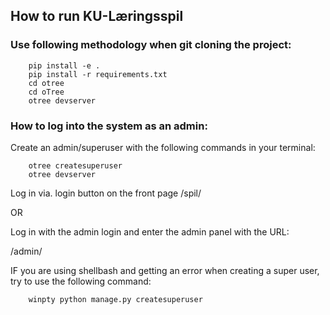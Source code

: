 
## How to run KU-Læringsspil

### Use following methodology when git cloning the project:

```
    pip install -e .
    pip install -r requirements.txt
    cd otree
    cd oTree
    otree devserver
```

### How to log into the system as an admin:

Create an admin/superuser with the following commands in your terminal:
``` 
    otree createsuperuser
    otree devserver
```
Log in via. login button on the front page /spil/

OR

Log in with the admin login and enter the admin panel with the URL:

/admin/

    
IF you are using shellbash and getting an error when creating a super user, try to use the following command:

```
    winpty python manage.py createsuperuser
```

<!-- 
How to log into the system as a player:

    To log in as a player:
       1. create a session/game
       2. go to the admin panel and choose a player username
       3. then log into the system with the username and the password: 123456
-->
